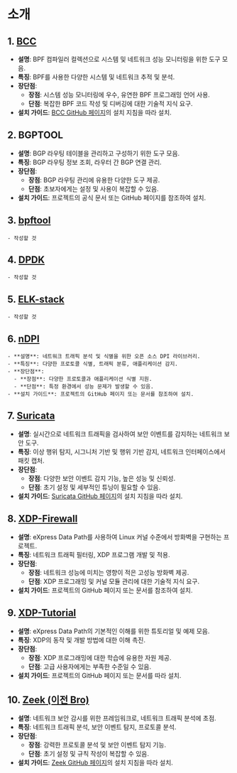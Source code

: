 # 소개

## 1. [**BCC**](https://github.com/ntop/nDPI)
   - **설명**: BPF 컴파일러 컬렉션으로 시스템 및 네트워크 성능 모니터링을 위한 도구 모음.
   - **특징**: BPF를 사용한 다양한 시스템 및 네트워크 추적 및 분석.
   - **장단점**:
     - **장점**: 시스템 성능 모니터링에 우수, 유연한 BPF 프로그래밍 언어 사용.
     - **단점**: 복잡한 BPF 코드 작성 및 디버깅에 대한 기술적 지식 요구.
   - **설치 가이드**: [BCC GitHub 페이지](https://github.com/iovisor/bcc)의 설치 지침을 따라 설치.

## 2. **BGPTOOL**
   - **설명**: BGP 라우팅 테이블을 관리하고 구성하기 위한 도구 모음.
   - **특징**: BGP 라우팅 정보 조회, 라우터 간 BGP 연결 관리.
   - **장단점**:
     - **장점**: BGP 라우팅 관리에 유용한 다양한 도구 제공.
     - **단점**: 초보자에게는 설정 및 사용이 복잡할 수 있음.
   - **설치 가이드**: 프로젝트의 공식 문서 또는 GitHub 페이지를 참조하여 설치.

## 3. [**bpftool**](https://github.com/libbpf/bpftool)
    - 작성할 것  

## 4. [**DPDK**](https://github.com/DPDK/dpdk)
    - 작성할 것  

## 5. [**ELK-stack**](https://www.elastic.co/kr/elastic-stack)
    - 작성할 것

## 6. [**nDPI**](https://github.com/ntop/nDPI)
    - **설명**: 네트워크 트래픽 분석 및 식별을 위한 오픈 소스 DPI 라이브러리.
    - **특징**: 다양한 프로토콜 식별, 트래픽 분류, 애플리케이션 감지.
    - **장단점**:
      - **장점**: 다양한 프로토콜과 애플리케이션 식별 지원.
      - **단점**: 특정 환경에서 성능 문제가 발생할 수 있음.
    - **설치 가이드**: 프로젝트의 GitHub 페이지 또는 문서를 참조하여 설치.

## 7. [**Suricata**](https://github.com/OISF/suricata)
   - **설명**: 실시간으로 네트워크 트래픽을 검사하여 보안 이벤트를 감지하는 네트워크 보안 도구.
   - **특징**: 이상 행위 탐지, 시그니처 기반 및 행위 기반 감지, 네트워크 인터페이스에서 패킷 캡처.
   - **장단점**:
     - **장점**: 다양한 보안 이벤트 감지 기능, 높은 성능 및 신뢰성.
     - **단점**: 초기 설정 및 세부적인 튜닝이 필요할 수 있음.
   - **설치 가이드**: [Suricata GitHub 페이지](https://github.com/OISF/suricata)의 설치 지침을 따라 설치.

## 8. [**XDP-Firewall**](https://github.com/gamemann/XDP-Firewall)
   - **설명**: eXpress Data Path를 사용하여 Linux 커널 수준에서 방화벽을 구현하는 프로젝트.
   - **특징**: 네트워크 트래픽 필터링, XDP 프로그램 개발 및 적용.
   - **장단점**:
     - **장점**: 네트워크 성능에 미치는 영향이 적은 고성능 방화벽 제공.
     - **단점**: XDP 프로그래밍 및 커널 모듈 관리에 대한 기술적 지식 요구.
   - **설치 가이드**: 프로젝트의 GitHub 페이지 또는 문서를 참조하여 설치.

## 9. [**XDP-Tutorial**](https://github.com/xdp-project/xdp-tutorial)
   - **설명**: eXpress Data Path의 기본적인 이해를 위한 튜토리얼 및 예제 모음.
   - **특징**: XDP의 동작 및 개발 방법에 대한 이해 촉진.
   - **장단점**:
     - **장점**: XDP 프로그래밍에 대한 학습에 유용한 자원 제공.
     - **단점**: 고급 사용자에게는 부족한 수준일 수 있음.
   - **설치 가이드**: 프로젝트의 GitHub 페이지 또는 문서를 따라 설치.

## 10. [**Zeek** \(이전 Bro\)](https://github.com/zeek/zeek)
   - **설명**: 네트워크 보안 감시를 위한 프레임워크로, 네트워크 트래픽 분석에 초점.
   - **특징**: 네트워크 트래픽 분석, 보안 이벤트 탐지, 프로토콜 분석.
   - **장단점**:
     - **장점**: 강력한 프로토콜 분석 및 보안 이벤트 탐지 기능.
     - **단점**: 초기 설정 및 규칙 작성이 복잡할 수 있음.
   - **설치 가이드**: [Zeek GitHub 페이지](https://github.com/zeek/zeek)의 설치 지침을 따라 설치.   